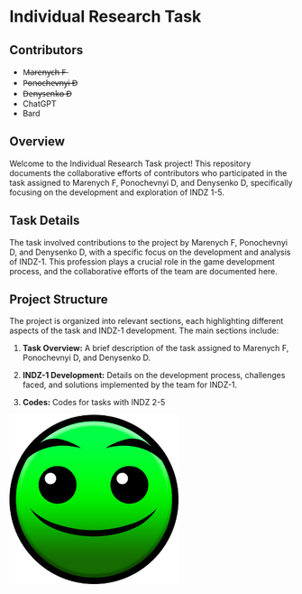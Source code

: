 # Individual Research Task

## Contributors
- M̶a̶r̶e̶n̶y̶c̶h̶ ̶F̶
- P̶o̶n̶o̶c̶h̶e̶v̶n̶y̶i̶ ̶D̶  
- D̶e̶n̶y̶s̶e̶n̶k̶o̶ ̶D̶  
- ChatGPT
- Bard

## Overview

Welcome to the Individual Research Task project! This repository documents the collaborative efforts of contributors who participated in the task assigned to Marenych F, Ponochevnyi D, and Denysenko D, specifically focusing on the development and exploration of INDZ 1-5.

## Task Details

The task involved contributions to the project by Marenych F, Ponochevnyi D, and Denysenko D, with a specific focus on the development and analysis of INDZ-1. This profession plays a crucial role in the game development process, and the collaborative efforts of the team are documented here.

## Project Structure

The project is organized into relevant sections, each highlighting different aspects of the task and INDZ-1 development. The main sections include:

1. **Task Overview:** A brief description of the task assigned to Marenych F, Ponochevnyi D, and Denysenko D.

2. **INDZ-1 Development:** Details on the development process, challenges faced, and solutions implemented by the team for INDZ-1.

3. **Codes:** Codes for tasks with INDZ 2-5

<img src="images/pngwing.com_3.png" width="300"/>
